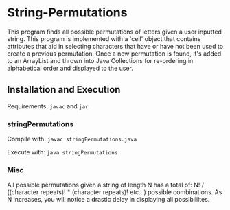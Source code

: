 # String-Permutations
This program finds all possible permutations of letters given a user inputted string.  This program is implemented with a 'cell' object that contains attributes that aid in selecting characters that have or have not been used to create a previous permutation. Once a new permutation is found, it's added to an ArrayList and thrown into Java Collections for re-ordering in alphabetical order and displayed to the user.

## Installation and Execution
Requirements: ```javac``` and ```jar```

### stringPermutations
Compile with:
```javac stringPermutations.java```

Execute with:
```java stringPermutations```

### Misc
All possible permutations given a string of length N has a total of: N! / ((character repeats)! * (character repeats)! etc...) possible combinations.  As N increases, you will notice a drastic delay in displaying all possibiliites.
